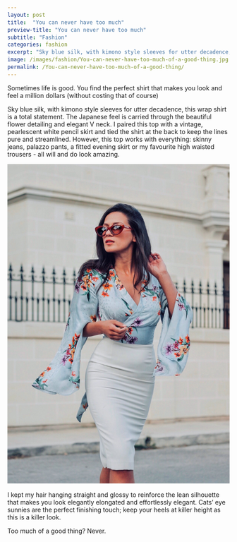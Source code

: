 ```yaml
---
layout: post
title:  "You can never have too much"
preview-title: "You can never have too much"
subtitle: "Fashion"
categories: fashion
excerpt: "Sky blue silk, with kimono style sleeves for utter decadence, this wrap shirt is a total statement. The Japanese feel is carried through the beautiful flower detailing and elegant V neck" 
image: /images/fashion/You-can-never-have-too-much-of-a-good-thing.jpg
permalink: /You-can-never-have-too-much-of-a-good-thing/
---
```


<div class="row justify-content-center">
<div class="col-10">
<p>Sometimes life is good. You find the perfect shirt that makes you look and feel a million dollars (without costing that of course) </p>
<p>Sky blue silk, with kimono style sleeves for utter decadence, this wrap shirt is a total statement. The Japanese feel is carried through the beautiful flower detailing and elegant V neck. I paired this top with a vintage, pearlescent white pencil skirt and tied the shirt at the back to keep the lines pure and streamlined. However, this top works with everything: skinny jeans, palazzo pants, a fitted evening skirt or my favourite high waisted trousers - all will and do look amazing.</p>
<p><img src="/images/fashion/You-can-never-have-too-much-of-a-good-thing.jpg" alt="You-can-never-have-too-much-of-a-good-thing.jpg"></p>
<p>I kept my hair hanging straight and glossy to reinforce the lean silhouette that makes you look elegantly elongated and effortlessly elegant. Cats’ eye sunnies are the perfect finishing touch; keep your heels at killer height as this is a killer look.</p>
<p>Too much of a good thing? Never.</p>
</div>
</div>
